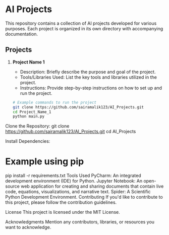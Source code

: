 # AI Projects
This repository contains a collection of AI projects developed for various purposes. Each project is organized in its own directory with accompanying documentation.

## Projects
1. **Project Name 1**
   - Description: Briefly describe the purpose and goal of the project.
   - Tools/Libraries Used: List the key tools and libraries utilized in the project.
   - Instructions: Provide step-by-step instructions on how to set up and run the project.

   ```bash
   # Example commands to run the project
   git clone https://github.com/sairamalik123/AI_Projects.git
   cd Project_Name_1
   python main.py
   
Clone the Repository:
git clone https://github.com/sairamalik123/AI_Projects.git
cd AI_Projects

Install Dependencies:
# Example using pip
pip install -r requirements.txt
Tools Used
PyCharm: An integrated development environment (IDE) for Python.
Jupyter Notebook: An open-source web application for creating and sharing documents that contain live code, equations, visualizations, and narrative text.
Spider: A Scientific Python Development Environment.
Contributing
If you'd like to contribute to this project, please follow the contribution guidelines.

License
This project is licensed under the MIT License.

Acknowledgments
Mention any contributors, libraries, or resources you want to acknowledge.
